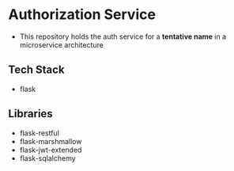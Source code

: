 # Authorization Service

* This repository holds the auth service for a **tentative name** in a microservice architecture

## Tech Stack
* flask

## Libraries
* flask-restful
* flask-marshmallow
* flask-jwt-extended
* flask-sqlalchemy
